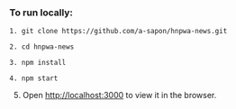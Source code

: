 ### To run locally:

```shell
1. git clone https://github.com/a-sapon/hnpwa-news.git
```

```shell
2. cd hnpwa-news
```

```shell
3. npm install
```

```shell
4. npm start
```

5. Open [http://localhost:3000](http://localhost:3000) to view it in the browser.